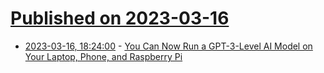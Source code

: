 # [Published on 2023-03-16](index.md)

* [2023-03-16, 18:24:00](https://soylentnews.org/article.pl?sid=23/03/15/1624256&from=rss) - [You Can Now Run a GPT-3-Level AI Model on Your Laptop, Phone, and Raspberry Pi](https://soylentnews.org/article.pl?sid=23/03/15/1624256&from=rss)
